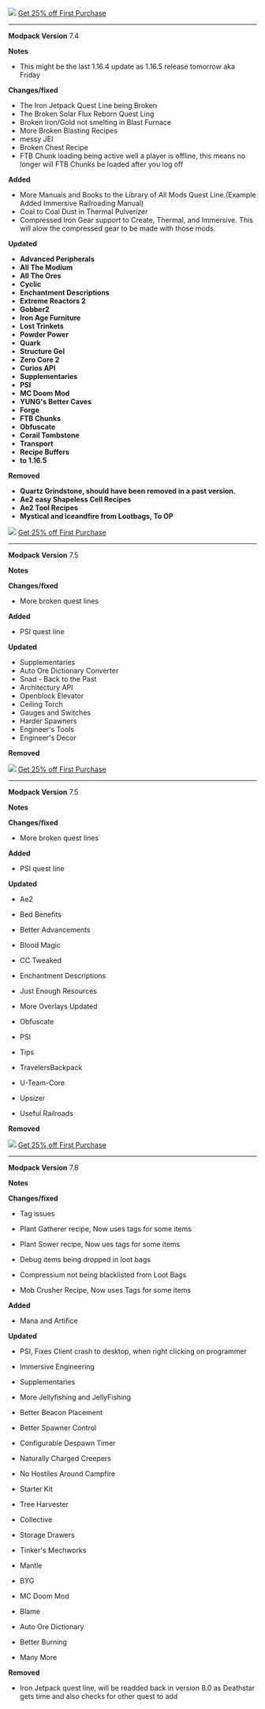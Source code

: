 ![](https://www.bisecthosting.com/images/CF/Monumental_Experience/BH_ME_PromoCard.png "")
[Get 25% off First Purchase](https://bisecthosting.com/BedrockLegends "")


---------------------------------------------------------------------------------------------

**Modpack Version**
7.4

**Notes**
- This might be the last 1.16.4 update as 1.16.5 release tomorrow aka Friday

**Changes/fixed**
- The Iron Jetpack Quest Line being Broken
- The Broken Solar Flux Reborn Quest Ling
- Broken Iron/Gold not smelting in Blast Furnace
- More Broken Blasting Recipes
- messy JEI
- Broken Chest Recipe
- FTB Chunk loading being active well a player is offline, this means no longer will FTB Chunks be loaded after you log off

**Added**
- More Manuals and Books to the Library of All Mods Quest Line.(Example Added Immersive Railroading Manual)
- Coal to Coal Dust in Thermal Pulverizer 
- Compressed Iron Gear support to Create, Thermal, and Immersive. This will alow the compressed gear to be made with those mods.


**Updated**
- **Advanced Peripherals**
- **All The Modium**
- **All The Ores**
- **Cyclic**
- **Enchantment Descriptions**
- **Extreme Reactors 2**
- **Gobber2**
- **Iron Age Furniture**
- **Lost Trinkets**
- **Powder Power**
- **Quark**
- **Structure Gel**
- **Zero Core 2**
- **Curios API**
- **Supplementaries**
- **PSI**
- **MC Doom Mod**
- **YUNG's Better Caves**
- **Forge**
- **FTB Chunks**
- **Obfuscate**
- **Corail Tombstone**
- **Transport**
- **Recipe Buffers**
- **to 1.16.5**

**Removed**
- **Quartz Grindstone, should have been removed in a past version.**
- **Ae2 easy Shapeless Cell Recipes**
- **Ae2 Tool Recipes**
- **Mystical and iceandfire from Lootbags, To OP**


![](https://www.bisecthosting.com/images/CF/Monumental_Experience/BH_ME_PromoCard.png "")
[Get 25% off First Purchase](https://bisecthosting.com/BedrockLegends "")


---------------------------------------------------------------------------------------------

**Modpack Version**
7.5

**Notes**

**Changes/fixed**
- More broken quest lines


**Added**
- PSI quest line

**Updated**
- Supplementaries
- Auto Ore Dictionary Converter
- Snad - Back to the Past
- Architectury API
- Openblock Elevator
- Ceiling Torch
- Gauges and Switches
- Harder Spawners 
- Engineer's Tools
- Engineer's Decor


**Removed**


![](https://www.bisecthosting.com/images/CF/Monumental_Experience/BH_ME_PromoCard.png "")
[Get 25% off First Purchase](https://bisecthosting.com/BedrockLegends "")


---------------------------------------------------------------------------------------------

**Modpack Version**
7.5

**Notes**

**Changes/fixed**
- More broken quest lines


**Added**
- PSI quest line

**Updated**
- Ae2

- Bed Benefits

- Better Advancements

- Blood Magic

- CC Tweaked

- Enchantment Descriptions

- Just Enough Resources

- More Overlays Updated

- Obfuscate

- PSI

- Tips

- TravelersBackpack

- U-Team-Core

- Upsizer

- Useful Railroads

**Removed**




![](https://www.bisecthosting.com/images/CF/Monumental_Experience/BH_ME_PromoCard.png "")
[Get 25% off First Purchase](https://bisecthosting.com/BedrockLegends "")


---------------------------------------------------------------------------------------------

**Modpack Version**
7.8

**Notes**

**Changes/fixed**
- Tag issues

- Plant Gatherer recipe, Now uses tags for some items

- Plant Sower recipe, Now ues tags for some items

- Debug items being dropped in loot bags

- Compressium not being blacklisted from Loot Bags

- Mob Crusher Recipe, Now uses Tags for some items


**Added**

- Mana and Artifice

**Updated**

- PSI, Fixes Client crash to desktop, when right clicking on programmer 

- Immersive Engineering

- Supplementaries

- More Jellyfishing and JellyFishing

- Better Beacon Placement

- Better Spawner Control

- Configurable Despawn Timer

- Naturally Charged Creepers

- No Hostiles Around Campfire

- Starter Kit

- Tree Harvester

- Collective

- Storage Drawers

- Tinker's Mechworks

- Mantle

- BYG

- MC Doom Mod

- Blame

- Auto Ore Dictionary

- Better Burning

- Many More

**Removed**
- Iron Jetpack quest line, will be readded back in version 8.0 as Deathstar gets time and also checks for other quest to add
